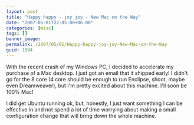 ```yaml
---
layout: post
title: "Happy happy - joy joy - New Mac on the Way"
date: "2007-05-01T22:05:00+06:00"
categories: [misc]
tags: []
banner_image: 
permalink: /2007/05/01/Happy-happy-joy-joy-New-Mac-on-the-Way
guid: 1994
---
```


With the recent crash of my Windows PC, I decided to accelerate my purchase of a Mac desktop. I just got an email that it shipped early! I didn't go for the 8 core (4 core should be enough to run Enclipse, shoot, maybe even Dreamweaver), but I'm pretty excited about this machine. I'll soon be 100% Mac!

I did get Ubuntu running ok, but, honestly, I just want something I can be effective in and not spend a lot of time worrying about making a small configuration change that will bring down the whole machine.